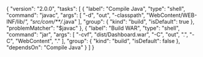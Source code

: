 {
    "version": "2.0.0",
    "tasks": [
        {
            "label": "Compile Java",
            "type": "shell",
            "command": "javac",
            "args": [
                "-d",
                "out", 
                "-classpath",
                "WebContent/WEB-INF/lib/*",
                "src/com/**/*.java"
            ],
            "group": {
                "kind": "build",
                "isDefault": true
            },
            "problemMatcher": "$javac"
        },
        {
            "label": "Build WAR",
            "type": "shell",
            "command": "jar",
            "args": [
                "-cvf",
                "dist/Dashboard.war",
                "-C",
                "out",
                ".",
                "-C",
                "WebContent",
                "."
            ],
            "group": {
                "kind": "build",
                "isDefault": false
            },
            "dependsOn": "Compile Java"
        }
    ]
}